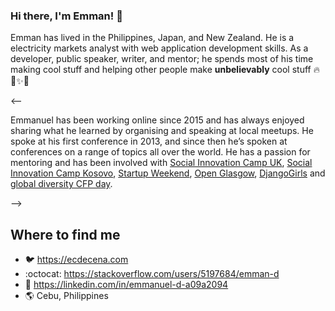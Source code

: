 ### Hi there, I'm Emman! 👋

<p>Emman has lived in the Philippines, Japan, and New Zealand. He is a electricity markets analyst with web application development skills.  As a developer, public speaker, writer, and mentor; he spends most of his time making cool stuff and helping other people make <strong>unbelievably</strong> cool stuff 🔥🦄✨🚀</p>
<--
<p>Emmanuel has been working online since 2015 and has always enjoyed sharing what he learned by organising and speaking at local meetups. He spoke at his first conference in 2013, and since then he’s spoken at conferences on a range of topics all over the world. He has a passion for mentoring and has been involved with <a href="https://en.wikipedia.org/wiki/Social_Innovation_Camp" target="_blank" rel="noopener">Social Innovation Camp UK</a>, <a href="http://unicefstories.org/tag/social-innovation-camp-kosovo/" target="_blank" rel="noopener">Social Innovation Camp Kosovo</a>, <a href="https://startupweekend.org/" target="_blank" rel="noopener">Startup Weekend</a>, <a href="http://futurecity.glasgow.gov.uk/hacking-the-future/" target="_blank" rel="noopener">Open Glasgow</a>, <a href="https://djangogirls.org/" target="_blank" rel="noopener">DjangoGirls</a> and <a href="https://www.globaldiversitycfpday.com/events/101" target="_blank" rel="noopener">global diversity CFP day</a>.</p>
-->

Where to find me
----------------

- :bird: https://ecdecena.com
- :octocat: https://stackoverflow.com/users/5197684/emman-d
- :mega: https://linkedin.com/in/emmanuel-d-a09a2094
- :earth_americas: Cebu, Philippines
